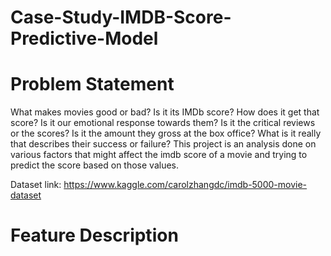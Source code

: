 # Case-Study-IMDB-Score-Predictive-Model

# Problem Statement
What makes movies good or bad? Is it its IMDb score? How does it get that score? Is it our emotional response towards them? Is it the critical reviews or the scores? Is it the amount they gross at the box office? What is it really that describes their success or failure? This project is an analysis done on various factors that might affect the imdb score of a movie and trying to predict the score based on those values.

Dataset link: https://www.kaggle.com/carolzhangdc/imdb-5000-movie-dataset

# Feature Description

